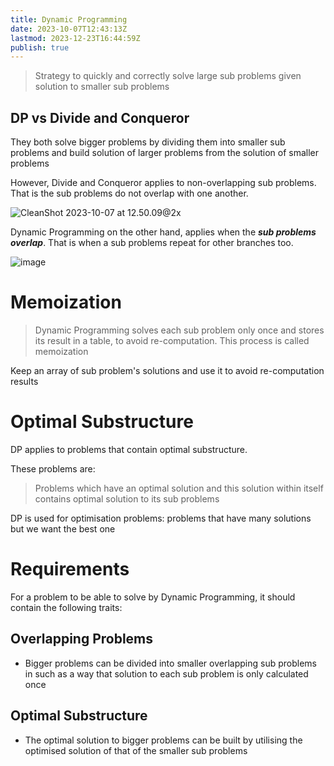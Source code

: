 ```yaml
---
title: Dynamic Programming
date: 2023-10-07T12:43:13Z
lastmod: 2023-12-23T16:44:59Z
publish: true
---
```


> Strategy to quickly and correctly solve large sub problems given solution to smaller sub problems

## DP vs Divide and Conqueror

They both solve bigger problems by dividing them into smaller sub problems and build solution of larger problems from the solution of smaller problems

However,
Divide and Conqueror applies to non-overlapping sub problems. That is the sub problems do not overlap with one another.

​![CleanShot 2023-10-07 at 12.50.09@2x](Dynamic%20Programming.png%20"Each%20sub%20problem%20is%20different%20from%20sub%20problems%20of%20other%20branches")​

Dynamic Programming on the other hand, applies when the ***sub problems overlap***. That is when a sub problems repeat for other branches too.

​![image](Dynamic%20Programming-1.png%20"Sub%20problems%20are%20overlapping%20for%20various%20branches")​

# Memoization

> Dynamic Programming solves each sub problem only once and stores its result in a table, to avoid re-computation. This process is called memoization

Keep an array of sub problem's solutions and use it to avoid re-computation results

# Optimal Substructure

DP applies to problems that contain optimal substructure.

These problems are:

> Problems which have an optimal solution and this solution within itself contains optimal solution to its sub problems

DP is used for optimisation problems: problems that have many solutions but we want the best one

# Requirements

For a problem to be able to solve by Dynamic Programming, it should contain the following traits:

## Overlapping Problems

  * Bigger problems can be divided into smaller overlapping sub problems in such as a way that solution to each sub problem is only calculated once
## Optimal Substructure

  * The optimal solution to bigger problems can be built by utilising the optimised solution of that of the smaller sub problems


‍
